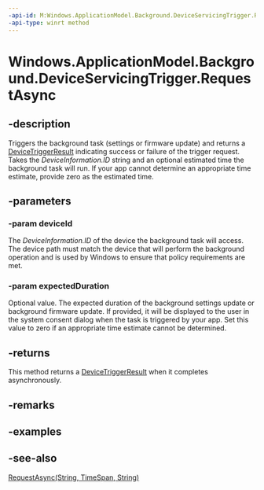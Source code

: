 ----api-id: M:Windows.ApplicationModel.Background.DeviceServicingTrigger.RequestAsync(System.String,Windows.Foundation.TimeSpan)
-api-type: winrt method
---<!-- Method syntaxpublic Windows.Foundation.IAsyncOperation<Windows.ApplicationModel.Background.DeviceTriggerResult> RequestAsync(System.String deviceId, Windows.Foundation.TimeSpan expectedDuration)--># Windows.ApplicationModel.Background.DeviceServicingTrigger.RequestAsync## -descriptionTriggers the background task (settings or firmware update) and returns a [DeviceTriggerResult](devicetriggerresult.md) indicating success or failure of the trigger request. Takes the *DeviceInformation.ID* string and an optional estimated time the background task will run. If your app cannot determine an appropriate time estimate, provide zero as the estimated time.## -parameters### -param deviceIdThe *DeviceInformation.ID* of the device the background task will access. The device path must match the device that will perform the background operation and is used by Windows to ensure that policy requirements are met.### -param expectedDurationOptional value. The expected duration of the background settings update or background firmware update. If provided, it will be displayed to the user in the system consent dialog when the task is triggered by your app. Set this value to zero if an appropriate time estimate cannot be determined.## -returnsThis method returns a [DeviceTriggerResult](devicetriggerresult.md) when it completes asynchronously.## -remarks## -examples## -see-also[RequestAsync(String, TimeSpan, String)](deviceservicingtrigger_requestasync_481815192.md)